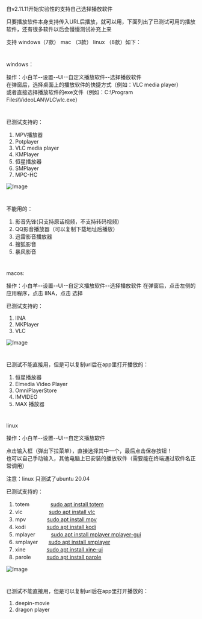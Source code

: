 自v2.11.11开始实验性的支持自己选择播放软件

只要播放软件本身支持传入URL后播放，就可以用，下面列出了已测试可用的播放软件，还有很多软件以后会慢慢测试补充上来

支持 windows（7款） mac （3款） linux （8款）如下：

#

windows：

操作：小白羊--设置--UI--自定义播放软件--选择播放软件  
在弹窗后，选择桌面上的播放软件的快捷方式（例如：VLC media player）  
或者直接选择播放软件的exe文件（例如：C:\Program Files\VideoLAN\VLC\vlc.exe）  

#

已测试支持的：
1. MPV播放器
2. Potplayer
3. VLC media player
4. KMPlayer
5. 恒星播放器
6. SMPlayer
7. MPC-HC

![Image](https://raw.githubusercontent.com/liupan1890/aliyunpan/main/doc/win%E9%80%89%E6%8B%A9.png)

#

不能用的：
1. 影音先锋(只支持原话视频，不支持转码视频)
2. QQ影音播放器（可以复制下载地址后播放）
3. 迅雷影音播放器
4. 搜狐影音
5. 暴风影音

#

macos:

操作：小白羊--设置--UI--自定义播放软件--选择播放软件
在弹窗后，点击左侧的 应用程序，点击 IINA，点击 选择

已测试支持的：
1. IINA
2. MKPlayer
3. VLC

![Image](https://raw.githubusercontent.com/liupan1890/aliyunpan/main/doc/mac%E9%80%89%E6%8B%A9.png)

#

已测试不能直接用，但是可以复制url后在app里打开播放的：

1. 恒星播放器
2. Elmedia Video Player
3. OmniPlayerStore
4. IMVIDEO
5. MAX 播放器

#

linux

操作：小白羊--设置--UI--自定义播放软件

点击输入框（弹出下拉菜单），直接选择其中一个，最后点击保存按钮！  
也可以自己手动输入，其他电脑上已安装的播放软件（需要能在终端通过软件名正常调用）  

注意：linux 只测试了ubuntu 20.04


已测试支持的：
1. totem　　　　[sudo apt install totem]()
2. vlc　　　　　[sudo apt install vlc]()
3. mpv　　　　[sudo apt install mpv]()
4. kodi　　　　[sudo apt install kodi]()
5. mplayer　　　[sudo apt install mplayer mplayer-gui]()
6. smplayer　　[sudo apt install smplayer]()
7. xine　　　　[sudo apt install xine-ui]()
8. parole　　　[sudo apt install parole]()

![Image](https://raw.githubusercontent.com/liupan1890/aliyunpan/main/doc/linux%E9%80%89%E6%8B%A9.png)

#

已测试不能直接用，但是可以复制url后在app里打开播放的：
1. deepin-movie
2. dragon player
